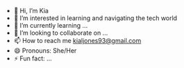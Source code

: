 - 👋 Hi, I’m Kia
- 👀 I’m interested in learning and navigating the tech world
- 🌱 I’m currently learning ...
- 💞️ I’m looking to collaborate on ...
- 📫 How to reach me kialjones93@gmail.com
- 😄 Pronouns: She/Her
- ⚡ Fun fact: ...

<!---
kialjones93/kialjones93 is a ✨ special ✨ repository because its `README.md` (this file) appears on your GitHub profile.
You can click the Preview link to take a look at your changes.
--->
